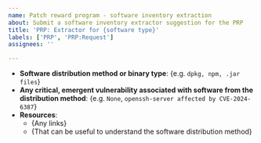 ```yaml
---
name: Patch reward program - software inventory extraction
about: Submit a software inventory extractor suggestion for the PRP
title: 'PRP: Extractor for {software type}'
labels: ['PRP', 'PRP:Request']
assignees: ''

---
```


- **Software distribution method or binary type**: {e.g. `dpkg, npm, .jar files`}
- **Any critical, emergent vulnerability associated with software from the distribution method**: {e.g. `None`, `openssh-server affected by CVE-2024-6387`}
- **Resources**:
  * {Any links}
  * {That can be useful to understand the software distribution method}
